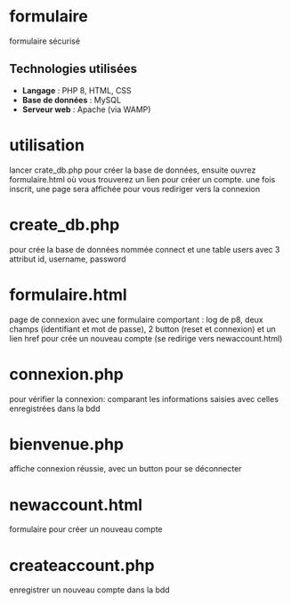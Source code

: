 # formulaire
 formulaire sécurisé
 ## Technologies utilisées  
- **Langage** : PHP 8, HTML, CSS
- **Base de données** : MySQL  
- **Serveur web** : Apache (via WAMP)

# utilisation
lancer crate_db.php pour créer la base de données, ensuite ouvrez formulaire.html où vous trouverez un lien pour créer un compte. une fois inscrit, une page sera affichée pour vous rediriger vers la connexion

# create_db.php
pour crée la base de données nommée connect et une table users avec 3  attribut id, username, password

# formulaire.html
page de connexion avec une formulaire comportant :
log de p8, deux champs (identifiant et mot de passe), 2 button (reset et connexion) et un lien href pour crée un nouveau compte (se redirige vers newaccount.html)

# connexion.php
pour vérifier la connexion: comparant les informations saisies avec celles enregistrées dans la bdd

# bienvenue.php
affiche connexion réussie, avec un button pour se déconnecter

# newaccount.html
formulaire pour créer un nouveau compte

# createaccount.php
enregistrer un nouveau compte dans la bdd





